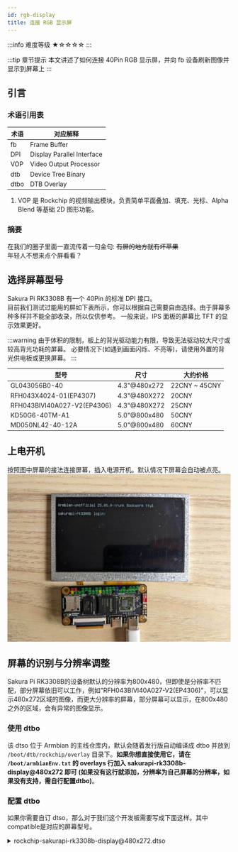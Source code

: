 ```yaml
---
id: rgb-display
title: 连接 RGB 显示屏
---
```


:::info 难度等级 ★☆☆☆☆
:::

:::tip 章节提示
本文讲述了如何连接 40Pin RGB 显示屏，并向 fb 设备刷新图像并显示到屏幕上
:::

<!-- truncate -->

## 引言

###  术语引用表
| 术语 | 对应解释 |
| -- | -- |
| fb  | Frame Buffer |
| DPI | Display Parallel Interface
| VOP | Video Output Processor |
| dtb | Device Tree Binary |
| dtbo | DTB Overlay |

1. VOP 是 Rockchip 的视频输出模块，负责简单平面叠加、填充、光标、Alpha Blend 等基础 2D 图形功能。

### 摘要
在我们的圈子里面一直流传着一句金句: ~~有屏的地方就有坏苹果~~  
年轻人不想来点个屏看看？

## 选择屏幕型号
Sakura Pi RK3308B 有一个 40Pin 的标准 DPI 接口。  
目前我们测试过能用的屏如下表所示，你可以根据自己需要自由选择。由于屏幕多种多样并不能全部收录，所以仅供参考。 一般来说，IPS 面板的屏幕比 TFT 的显示效果更好。

:::warning
由于体积的限制，板上的背光驱动能力有限，导致无法驱动较大尺寸或较高背光功耗的屏幕。
必要情况下(如遇到画面闪烁、不亮等)，请使用外置的背光供电板或更换屏幕。
:::

| 型号 | 尺寸 | 大约价格 |
| -- | -- | -- |
| GL043056B0-40 | 4.3"@480x272 | 22CNY ~ 45CNY |
| RFH043X4024-01(EP4307) | 4.3"@480X272 | 20CNY |
| RFH043BIVI40A027-V2(EP4306) | 4.3"@480X272 | 25CNY |
| KD50G6-40TM-A1 | 5.0"@800x480 | 50CNY |
| MD050NL42-40-12A | 5.0"@800x480 | 60CNY |

## 上电开机

按照图中屏幕的接法连接屏幕，插入电源开机。默认情况下屏幕会自动被点亮。
![photo_2025-05-15_10-13-25.jpg](./rgb-display/photo_2025-05-15_10-13-25.jpg)

## 屏幕的识别与分辨率调整

Sakura Pi RK3308B的设备树默认的分辨率为800x480，但即使是分辨率不匹配，部分屏幕依旧可以工作，例如"RFH043BIVI40A027-V2(EP4306)"，可以显示480x272区域的图像，而更大分辨率的屏幕，部分屏幕可以显示，在800x480之外的区域，会有异常的图像显示。

### 使用 dtbo
该 dtso 位于 Armbian 的主线仓库内，默认会随着发行版自动编译成 dtbo 并放到 `/boot/dtb/rockchip/overlay` 目录下。**如果你想直接使用它，请在 `/boot/armbianEnv.txt` 
的 overlays 行加入 sakurapi-rk3308b-display@480x272 即可 (如果没有这行就添加，分辨率为自己屏幕的分辨率，如果没有支持，需自行配置dtbo)**。  

### 配置 dtbo

如果你需要自订 dtso，那么对于我们这个开发板需要写成下面这样。其中compatible是对应的屏幕型号。
<details>
  <summary>rockchip-sakurapi-rk3308b-display@480x272.dtso</summary>
```dts
/dts-v1/;
/plugin/;

/ {
    fragment@0 {
        target = <&display>;
        __overlay__ {
            compatible = "edt,etm0430g0dh6";
            status = "okay";
        };
    };
};

```
</details>
